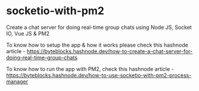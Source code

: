 # socketio-with-pm2
Create a chat server for doing real-time group chats using Node JS, Socket IO, Vue JS &amp; PM2

To know how to setup the app & how it works please check this hashnode article - https://byteblocks.hashnode.dev/how-to-create-a-chat-server-for-doing-real-time-group-chats

To know how to run the app with PM2, check this hashnode article - https://byteblocks.hashnode.dev/how-to-use-socketio-with-pm2-process-manager 
